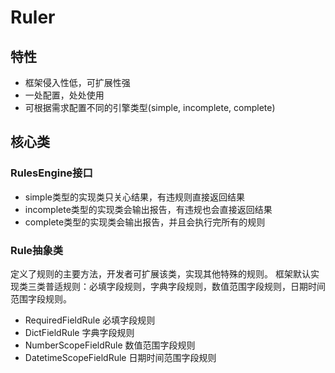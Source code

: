 # Ruler

## 特性

- 框架侵入性低，可扩展性强
- 一处配置，处处使用
- 可根据需求配置不同的引擎类型(simple, incomplete, complete)

## 核心类

### RulesEngine接口

- simple类型的实现类只关心结果，有违规则直接返回结果
- incomplete类型的实现类会输出报告，有违规也会直接返回结果
- complete类型的实现类会输出报告，并且会执行完所有的规则

### Rule抽象类

定义了规则的主要方法，开发者可扩展该类，实现其他特殊的规则。
框架默认实现类三类普适规则：必填字段规则，字典字段规则，数值范围字段规则，日期时间范围字段规则。

- RequiredFieldRule 必填字段规则
- DictFieldRule 字典字段规则
- NumberScopeFieldRule 数值范围字段规则
- DatetimeScopeFieldRule 日期时间范围字段规则
